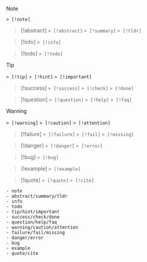 > [!note]
> `> [!note]`

> [!abstract]
> `> [!abstract]`
> `> [!summary]`
> `> [!tldr]`

> [!info]
> `> [!info]`

> [!todo]
> `> [!todo]`

> [!tip]
> `> [!tip]`
> `> [!hint]`
> `> [!important]`

> [!success]
> `> [!success]`
> `> [!check]`
> `> [!done]`

> [!question] 
> `> [!question]`
> `> [!help]`
> `> [!faq]`

> [!warning] 
> `> [!warning]`
> `> [!caution]`
> `> [!attention]`

> [!failure] 
> `> [!failure]`
> `> [!fail]`
> `> [!missing]`

> [!danger] 
> `> [!danger]`
> `> [!error]`

> [!bug] 
> `> [!bug]`

> [!example]
> `> [!example]`

> [!quote] 
> `> [!quote]`
> `> [!cite]`

```text
- note
- abstract/summary/tldr
- info
- todo
- tip/hint/important
- success/check/done
- question/help/faq
- warning/caution/attention
- failure/fail/missing
- danger/error
- bug
- example
- quote/cite
```
